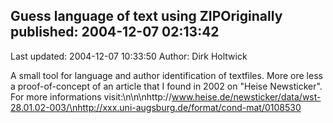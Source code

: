 ## Guess language of text using ZIPOriginally published: 2004-12-07 02:13:42 
Last updated: 2004-12-07 10:33:50 
Author: Dirk Holtwick 
 
A small tool for language and author identification of textfiles. More ore less a proof-of-concept of an article that I found in 2002 on "Heise Newsticker". For more informations visit:\n\n\nhttp://www.heise.de/newsticker/data/wst-28.01.02-003/\nhttp://xxx.uni-augsburg.de/format/cond-mat/0108530